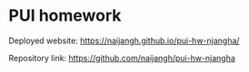# PUI homework

Deployed website: <a href="https://naijangh.github.io/pui-hw-njangha/">https://naijangh.github.io/pui-hw-njangha/</a>

Repository link: <a href="https://github.com/naijangh/pui-hw-njangha">https://github.com/naijangh/pui-hw-njangha</a>
